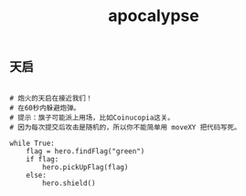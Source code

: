 ﻿---
layout: default
title: apocalypse
---
## 天启
```

# 炮火的天启在接近我们！
# 在60秒内躲避炮弹。
# 提示：旗子可能派上用场，比如Coinucopia这关。
# 因为每次提交后攻击是随机的，所以你不能简单用 moveXY 把代码写死。

while True:
    flag = hero.findFlag("green")
    if flag:
        hero.pickUpFlag(flag)
    else:
        hero.shield()

```
